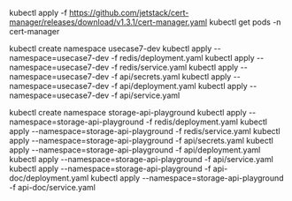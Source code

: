 kubectl apply -f https://github.com/jetstack/cert-manager/releases/download/v1.3.1/cert-manager.yaml
kubectl get pods -n cert-manager

kubectl create namespace usecase7-dev
kubectl apply --namespace=usecase7-dev -f redis/deployment.yaml
kubectl apply --namespace=usecase7-dev -f redis/service.yaml
kubectl apply --namespace=usecase7-dev -f api/secrets.yaml
kubectl apply --namespace=usecase7-dev -f api/deployment.yaml
kubectl apply --namespace=usecase7-dev -f api/service.yaml


kubectl create namespace storage-api-playground
kubectl apply --namespace=storage-api-playground -f redis/deployment.yaml
kubectl apply --namespace=storage-api-playground -f redis/service.yaml
kubectl apply --namespace=storage-api-playground -f api/secrets.yaml
kubectl apply --namespace=storage-api-playground -f api/deployment.yaml
kubectl apply --namespace=storage-api-playground -f api/service.yaml
kubectl apply --namespace=storage-api-playground -f api-doc/deployment.yaml
kubectl apply --namespace=storage-api-playground -f api-doc/service.yaml
